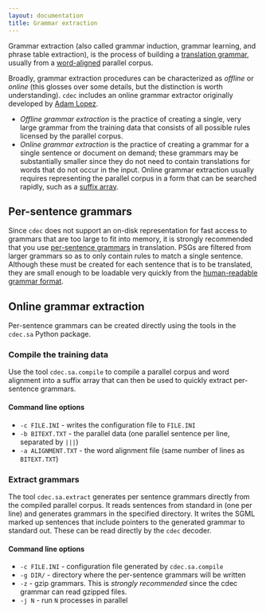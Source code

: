 ```yaml
---
layout: documentation
title: Grammar extraction
---
```

Grammar extraction (also called grammar induction, grammar learning, and phrase table extraction), is the process of building a [translation grammar](/concepts/scfgs.html), usually from a [word-aligned](/concepts/alignment.html) parallel corpus.

Broadly, grammar extraction procedures can be characterized as *offline* or *online* (this glosses over some details, but the distinction is worth understanding). `cdec` includes an online grammar extractor originally developed by [Adam Lopez](http://www.cs.jhu.edu/~alopez/).

 * *Offline grammar extraction* is the practice of creating a single, very large grammar from the training data that consists of all possible rules licensed by the parallel corpus.
 * *Online grammar extraction* is the practice of creating a grammar for a single sentence or document on demand; these grammars may be substantially smaller since they do not need to contain translations for words that do not occur in the input. Online grammar extraction usually requires representing the parallel corpus in a form that can be searched rapidly, such as a [suffix array](http://en.wikipedia.org/wiki/Suffix_array).

## Per-sentence grammars

Since `cdec` does not support an on-disk representation for fast access to grammars that are too large to fit into memory, it is strongly recommended that you use [per-sentence grammars](psgs.html) in translation. PSGs are filtered from larger grammars so as to only contain rules to match a single sentence. Although these must be created for each sentence that is to be translated, they are small enough to be loadable very quickly from the [human-readable grammar format](/documentation/grammar-format.html).

## Online grammar extraction

Per-sentence grammars can be created directly using the tools in the `cdec.sa` Python package.

### Compile the training data

Use the tool `cdec.sa.compile` to compile a parallel corpus and word alignment into a suffix array that can then be used to quickly extract per-sentence grammars.

#### Command line options

 * `-c FILE.INI` - writes the configuration file to `FILE.INI`
 * `-b BITEXT.TXT` - the parallel data (one parallel sentence per line, separated by `|||`)
 * `-a ALIGNMENT.TXT` - the word alignment file (same number of lines as `BITEXT.TXT`)

### Extract grammars

The tool `cdec.sa.extract` generates per sentence grammars directly from the compiled parallel corpus. It reads sentences from standard in (one per line) and generates grammars in the specified directory. It writes the SGML marked up sentences that include pointers to the generated grammar to standard out. These can be read directly by the `cdec` decoder.

#### Command line options

 * `-c FILE.INI` - configuration file generated by `cdec.sa.compile`
 * `-g DIR/` - directory where the per-sentence grammars will be written
 * `-z` - gzip grammars. This is *strongly recommended* since the cdec grammar can read gzipped files.
 * `-j N` - run `N` processes in parallel

